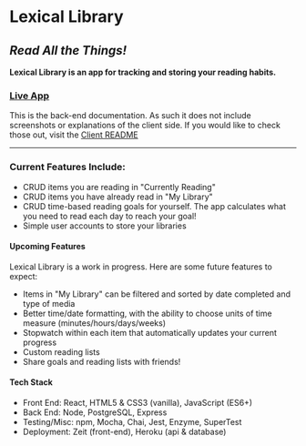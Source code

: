 # Lexical Library
## *Read All the Things!*

__Lexical Library is an app for tracking and storing your reading habits.__

### [Live App](https://lexical-library.bladeboles.now.sh/) 

This is the back-end documentation.  As such it does not include screenshots or explanations of the client side.  If you would like to check those out, visit the [Client README](https://github.com/BladeBoles/LL-client/tree/testing1)


---

### Current Features Include:

* CRUD items you are reading in "Currently Reading"
* CRUD items you have already read in "My Library"
* CRUD time-based reading goals for yourself.  The app calculates what you need to read each day to reach your goal!
* Simple user accounts to store your libraries


#### Upcoming Features

Lexical Library is a work in progress.  Here are some future features to expect:

* Items in "My Library" can be filtered and sorted by date completed and type of media
* Better time/date formatting, with the ability to choose units of time measure (minutes/hours/days/weeks)
* Stopwatch within each item that automatically updates your current progress
* Custom reading lists
* Share goals and reading lists with friends!


#### Tech Stack
* Front End:  React, HTML5 & CSS3 (vanilla), JavaScript (ES6+)
* Back End: Node, PostgreSQL, Express
* Testing/Misc: npm, Mocha, Chai, Jest, Enzyme, SuperTest
* Deployment: Zeit (front-end), Heroku (api & database)
